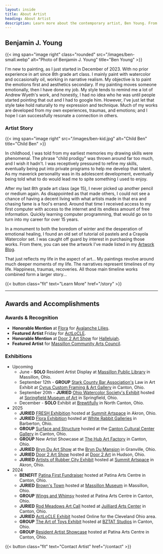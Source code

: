 ```yaml
---
layout: inside
title: About Artist
heading: About Artist
description: Learn more about the contemporary artist, Ben Young. From his artistic story to his specialties in painting.
---
```


## Benjamin J. Young ##

{{< img span="image right" class="rounded" src="/images/ben-small.webp" alt="Photo of Benjamin J. Young" title="Ben Young" >}}

I'm new to painting, as I just started in December of 2023. With no prior experience in art since 8th grade art class. I mainly paint with watercolor and occasionally oil, working in narrative realism. My objective is to paint the emotions first and aesthetics secondary. If my painting moves someone emotionally, then I have done my job. My style tends to remind me a lot of Andrew Wyeth's work, and honestly, I had no idea who he was until people started pointing that out and I had to google him. However, I've just let that style take hold naturally to my expression and technique. Much of my works are developed from my own experiences, traumas, and emotions; and I hope I can successfully resonate a connection in others.

### Artist Story ###

{{< img span="image right" src="/images/ben-kid.jpg" alt="Child Ben" title="Child Ben" >}}

In childhood, I was told from my earliest memories my drawing skills were phenomenal. The phrase "child prodigy" was thrown around far too much, and I wish it hadn't. I was receptively pressured to refine my skills, eventually being put into private programs to help me develop that talent. As my maverick personality was in its adolescent development, eventually being told what to do would lead me to spite something I used to enjoy.

After my last 8th grade art class (age 15), I never picked up another pencil or medium again. As disappointed as that made others, I could not see a chance of having a decent living with what artists made in that era and chasing fame is a fool's errand. Around that time I received access to my first computer with access to the internet and its endless amount of free information. Quickly learning computer programming, that would go on to turn into my career for over 15 years.

In a monument to both the boredom of winter and the desperation of emotional healing, I found an old set of tutorial oil pastels and a Crayola Watercolor set. I was caught off guard by interest in purchasing those works. From there, you can see the artwork I've made listed in my [Artwork Blog](/artwork).

That just reflects my life in the aspect of art... My paintings revolve around much deeper moments of my life. The narratives represent timelines of my life. Happiness, traumas, recoveries. All those main timeline works combined form a larger story...

{{< button class="fit" text="Learn More" href="/story" >}}

---

## Awards and Accomplishments ##

### Awards & Recognition ###
  * **Honorable Mention** at [Flora](https://www.whiterabbitgalleries.org/event-details/flora-3rd-annual-juried-exhibition-2025-01-17-16-00) for [Avalanche Lilies](/artwork/avalanche-lilies).
  * **Featured Artist** Friday for [ActLoCLE](https://www.actlocle.org/).
  * **Honorable Mention** at [Door 2 Art Show](https://www.door2art.com/artshow) for [Hallelujah](/artwork/hallelujah).
  * **Featured Artist** for [Massillon Community Arts Council](https://massillonarts.com).

### Exhibitions ###

  * Upcoming
    * June - **SOLO** Resident Artist Display at [Massillon Public Library](https://www.massillonlibrary.org) in Massillon, Ohio.
    * September 12th - **GROUP** [Stark County Bar Association's](https://starkctybar.com) Law in Art Exhibit at [Cyrus Custom Framing & Art Gallery](https://www.cyruscustom.com) in Canton, Ohio.
    * September 20th - **JURIED** [Ohio Watercolor Society's Exhibit](https://www.ohiowatercolorsociety.org/watercolor-ohio-2025) hosted at [Springfield Museum of Art](https://www.springfieldart.net) in Springfield, Ohio.
    * December - **SOLO** Exhibit at [Brewtifully](https://www.tracydawnbrewer.com) in North Canton, Ohio.
  * 2025
    * **JURIED** [FRESH Exhibition](https://www.summitartspace.org/fresh-2025/) hosted at [Summit Artspace](https://www.summitartspace.org) in Akron, Ohio.
    * **JURIED** [Flora Exhibition](https://www.whiterabbitgalleries.org/event-details/flora-3rd-annual-juried-exhibition-2025-01-17-16-00) hosted at [White Rabbit Galleries](https://www.whiterabbitgalleries.org) in Barberton, Ohio.
    * **GROUP** [Surface and Structure](https://artsinstark.com/surface-and-structure-a-dialogue-in-texture-opens-january-16-at-the-cultural-center-gallery/?fbclid=IwY2xjawHs4upleHRuA2FlbQIxMAABHVuxYcp1388QiP1wHwfzSl_zD5yaXzqCEaEzwQRiffFD4fi50l4KhCRbIQ_aem_y6Loqj6coj59e3x-HEd1yg) hosted at the [Canton Cultural Center Gallery](https://culturalcenterforthearts.com) in Canton, Ohio.
    * **GROUP** New Artist Showcase at [The Hub Art Factory](https://www.thehubcanton.com) in Canton, Ohio.
    * **JURIED** [Bryn Du Art Show](https://www.bryndu.com/bryn-du-art-show) at the [Bryn Du Mansion](https://www.bryndu.com) in Granville, Ohio.
    * **JURIED** [Door 2 Art Show](https://www.door2art.com/artshow) hosted at [Door 2 Art](https://www.door2art.com) in Hudson, Ohio.
    * **JURIED** [Artists of Rubber City Exhibit](https://www.summitartspace.org/aorc-juried-exhibition-2025/) hosted at [Summit Artspace](https://www.summitartspace.org) in Akron, Ohio.
  * 2024
    * **BENEFIT** [Patina First Fundraiser](https://www.facebook.com/events/869821251632238/) hosted at Patina Arts Centre in Canton, Ohio.
    * **JURIED**  [Brown's Town](https://paulbrownmuseum.org/exhibits/detail/browns-town-art-inspired-by-ohios-football-heritage) hosted at [Massillon Museum](http://massillonmuseum.org/) in Massillon, Ohio.
    * **GROUP** [Wings and Whimsy](https://www.facebook.com/events/1031065925277126) hosted at Patina Arts Centre in Canton, Ohio.
    * **JURIED**  [Rod Meadows Art Call](https://www.juilliardartscenter.com/ron-meadows-art-call-2024.html) hosted at [Juilliard Arts Center](https://www.juilliardartscenter.com) in Canton, Ohio.
    * **JURIED**  [ActLoCLE Exhibit](https://www.actlocle.org/) hosted Online for the Cleveland Ohio area.
    * **GROUP** [The Art of Toys Exhibit](https://www.facebook.com/events/886574973454122) hosted at [BZTAT Studios](http://bztatstudios.com) in Canton, Ohio.
    * **GROUP** [Resident Artist Showcase](https://www.facebook.com/events/512553025101953) hosted at Patina Arts Centre in Canton, Ohio.


{{< button class="fit" text="Contact Artist" href="/contact" >}}